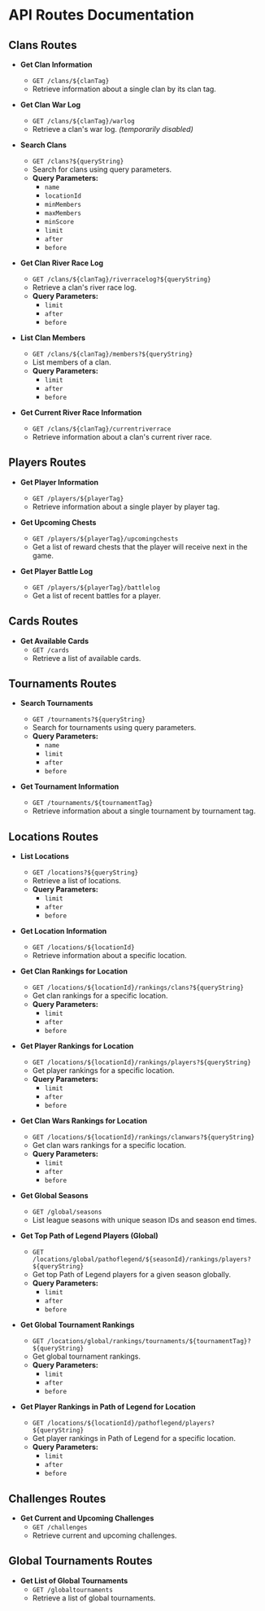 # API Routes Documentation

## Clans Routes

- **Get Clan Information**
  - `GET /clans/${clanTag}`
  - Retrieve information about a single clan by its clan tag.

- **Get Clan War Log**
  - `GET /clans/${clanTag}/warlog`
  - Retrieve a clan's war log. *(temporarily disabled)*

- **Search Clans**
  - `GET /clans?${queryString}`
  - Search for clans using query parameters.
  - **Query Parameters:**
    - `name`
    - `locationId`
    - `minMembers`
    - `maxMembers`
    - `minScore`
    - `limit`
    - `after`
    - `before`

- **Get Clan River Race Log**
  - `GET /clans/${clanTag}/riverracelog?${queryString}`
  - Retrieve a clan's river race log.
  - **Query Parameters:**
    - `limit`
    - `after`
    - `before`

- **List Clan Members**
  - `GET /clans/${clanTag}/members?${queryString}`
  - List members of a clan.
  - **Query Parameters:**
    - `limit`
    - `after`
    - `before`

- **Get Current River Race Information**
  - `GET /clans/${clanTag}/currentriverrace`
  - Retrieve information about a clan's current river race.

## Players Routes

- **Get Player Information**
  - `GET /players/${playerTag}`
  - Retrieve information about a single player by player tag.

- **Get Upcoming Chests**
  - `GET /players/${playerTag}/upcomingchests`
  - Get a list of reward chests that the player will receive next in the game.

- **Get Player Battle Log**
  - `GET /players/${playerTag}/battlelog`
  - Get a list of recent battles for a player.

## Cards Routes

- **Get Available Cards**
  - `GET /cards`
  - Retrieve a list of available cards.

## Tournaments Routes

- **Search Tournaments**
  - `GET /tournaments?${queryString}`
  - Search for tournaments using query parameters.
  - **Query Parameters:**
    - `name`
    - `limit`
    - `after`
    - `before`

- **Get Tournament Information**
  - `GET /tournaments/${tournamentTag}`
  - Retrieve information about a single tournament by tournament tag.

## Locations Routes

- **List Locations**
  - `GET /locations?${queryString}`
  - Retrieve a list of locations.
  - **Query Parameters:**
    - `limit`
    - `after`
    - `before`

- **Get Location Information**
  - `GET /locations/${locationId}`
  - Retrieve information about a specific location.

- **Get Clan Rankings for Location**
  - `GET /locations/${locationId}/rankings/clans?${queryString}`
  - Get clan rankings for a specific location.
  - **Query Parameters:**
    - `limit`
    - `after`
    - `before`

- **Get Player Rankings for Location**
  - `GET /locations/${locationId}/rankings/players?${queryString}`
  - Get player rankings for a specific location.
  - **Query Parameters:**
    - `limit`
    - `after`
    - `before`

- **Get Clan Wars Rankings for Location**
  - `GET /locations/${locationId}/rankings/clanwars?${queryString}`
  - Get clan wars rankings for a specific location.
  - **Query Parameters:**
    - `limit`
    - `after`
    - `before`

- **Get Global Seasons**
  - `GET /global/seasons`
  - List league seasons with unique season IDs and season end times.

- **Get Top Path of Legend Players (Global)**
  - `GET /locations/global/pathoflegend/${seasonId}/rankings/players?${queryString}`
  - Get top Path of Legend players for a given season globally.
  - **Query Parameters:**
    - `limit`
    - `after`
    - `before`

- **Get Global Tournament Rankings**
  - `GET /locations/global/rankings/tournaments/${tournamentTag}?${queryString}`
  - Get global tournament rankings.
  - **Query Parameters:**
    - `limit`
    - `after`
    - `before`

- **Get Player Rankings in Path of Legend for Location**
  - `GET /locations/${locationId}/pathoflegend/players?${queryString}`
  - Get player rankings in Path of Legend for a specific location.
  - **Query Parameters:**
    - `limit`
    - `after`
    - `before`

## Challenges Routes

- **Get Current and Upcoming Challenges**
  - `GET /challenges`
  - Retrieve current and upcoming challenges.

## Global Tournaments Routes

- **Get List of Global Tournaments**
  - `GET /globaltournaments`
  - Retrieve a list of global tournaments.

